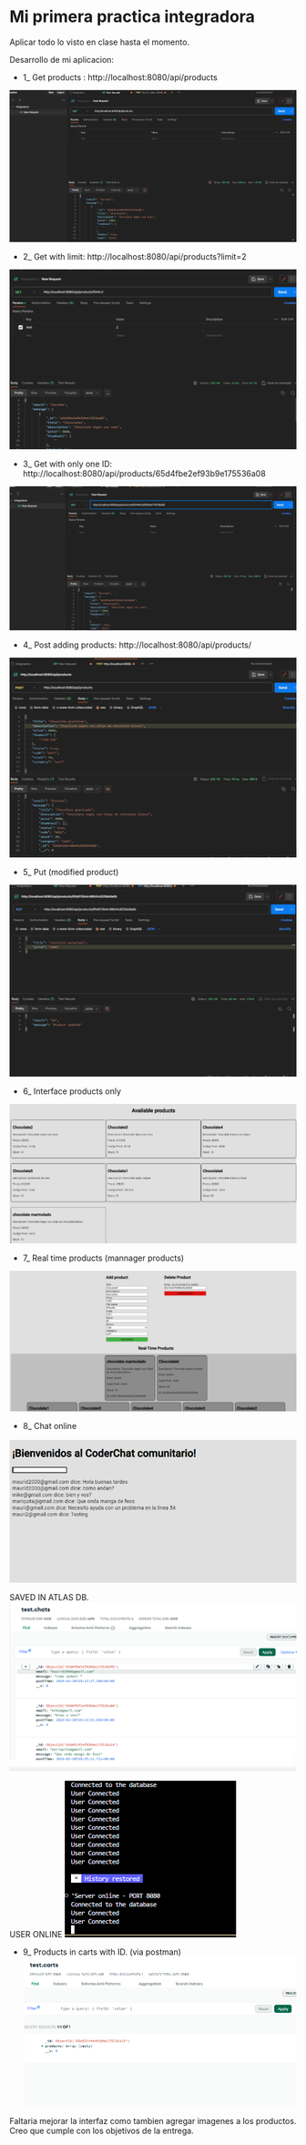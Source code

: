 # Mi primera practica integradora

Aplicar todo lo visto en clase hasta el momento. 

Desarrollo de mi aplicacion: 

* 1_ Get products : http://localhost:8080/api/products 

![alt text](images/image.png)

* 2_ Get with limit: http://localhost:8080/api/products?limit=2

![alt text](images/image-1.png)

* 3_ Get with only one ID: http://localhost:8080/api/products/65d4fbe2ef93b9e175536a08

![alt text](images/image-2.png)

* 4_ Post adding products: http://localhost:8080/api/products/

![alt text](images/image-3.png)

* 5_ Put (modified product)

![alt text](images/image-4.png)

* 6_ Interface products only

![alt text](images/image-5.png)

* 7_ Real time products (mannager products)

![alt text](images/image-6.png)

* 8_ Chat online

![alt text](images/image-7.png)

SAVED IN ATLAS DB. 
![alt text](images/image-8.png)

USER ONLINE 
![alt text](images/image-10.png)

* 9_ Products in carts with ID. (via postman)
![alt text](images/image-9.png)

Faltaria mejorar la interfaz como tambien agregar imagenes a los productos. Creo que cumple con los objetivos de la entrega. 

